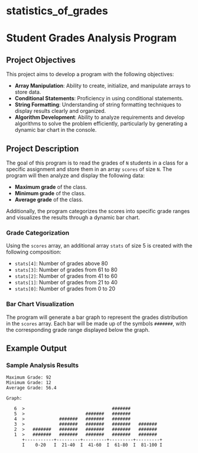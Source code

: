# statistics_of_grades
# Student Grades Analysis Program

## Project Objectives
This project aims to develop a program with the following objectives:
- **Array Manipulation**: Ability to create, initialize, and manipulate arrays to store data.
- **Conditional Statements**: Proficiency in using conditional statements.
- **String Formatting**: Understanding of string formatting techniques to display results clearly and organized.
- **Algorithm Development**: Ability to analyze requirements and develop algorithms to solve the problem efficiently, particularly by generating a dynamic bar chart in the console.

## Project Description
The goal of this program is to read the grades of `N` students in a class for a specific assignment and store them in an array `scores` of size `N`. The program will then analyze and display the following data:
- **Maximum grade** of the class.
- **Minimum grade** of the class.
- **Average grade** of the class.

Additionally, the program categorizes the scores into specific grade ranges and visualizes the results through a dynamic bar chart.

### Grade Categorization
Using the `scores` array, an additional array `stats` of size 5 is created with the following composition:
- `stats[4]`: Number of grades above 80
- `stats[3]`: Number of grades from 61 to 80
- `stats[2]`: Number of grades from 41 to 60
- `stats[1]`: Number of grades from 21 to 40
- `stats[0]`: Number of grades from 0 to 20

### Bar Chart Visualization
The program will generate a bar graph to represent the grades distribution in the `scores` array. Each bar will be made up of the symbols `#######`, with the corresponding grade range displayed below the graph.

## Example Output

### Sample Analysis Results
```plaintext
Maximum Grade: 92
Minimum Grade: 12
Average Grade: 56.4

Graph:

   6  >                                 #######
   5  >                       #######   #######
   4  >             #######   #######   #######
   3  >             #######   #######   #######   #######
   2  >   #######   #######   #######   #######   #######
   1  >   #######   #######   #######   #######   #######
      +-----------+---------+---------+---------+---------+
      I    0-20   I  21-40  I  41-60  I  61-80  I  81-100 I
